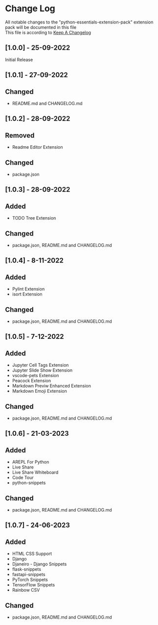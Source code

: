 # Change Log

All notable changes to the "python-essentials-extension-pack" extension pack will be documented in this file <br> 
This file is according to [Keep A Changelog](https://keepachangelog.com/en/1.0.0/)

## [1.0.0] - 25-09-2022
Initial Release 

## [1.0.1] - 27-09-2022 
## Changed 
- README.md and CHANGELOG.md

## [1.0.2] - 28-09-2022 
## Removed  
- Readme Editor Extension 
## Changed 
- package.json  

## [1.0.3] - 28-09-2022
## Added 
- TODO Tree Extension 
## Changed 
- package.json, README.md and CHANGELOG.md

## [1.0.4] - 8-11-2022
## Added 
- Pylint Extension
- isort Extension  
## Changed 
- package.json, README.md and CHANGELOG.md

## [1.0.5] - 7-12-2022
## Added 
- Jupyter Cell Tags Extension  
- Jupyter Slide Show Extension
- vscode-pets Extension 
- Peacock Extension
- Markdown Previw Enhanced Extension
- Markdown Emoji Extension
## Changed 
- package.json, README.md and CHANGELOG.md

## [1.0.6] - 21-03-2023
## Added 
- AREPL For Python
- Live Share 
- Live Share Whiteboard
- Code Tour
- python-snippets
## Changed 
- package.json, README.md and CHANGELOG.md

## [1.0.7] - 24-06-2023
## Added 
- HTML CSS Support
- Django
- Djaneiro - Django Snippets
- flask-snippets
- fastapi-snippets
- PyTorch Snippets
- TensorFlow Snippets
- Rainbow CSV
## Changed 
- package.json, README.md and CHANGELOG.md
